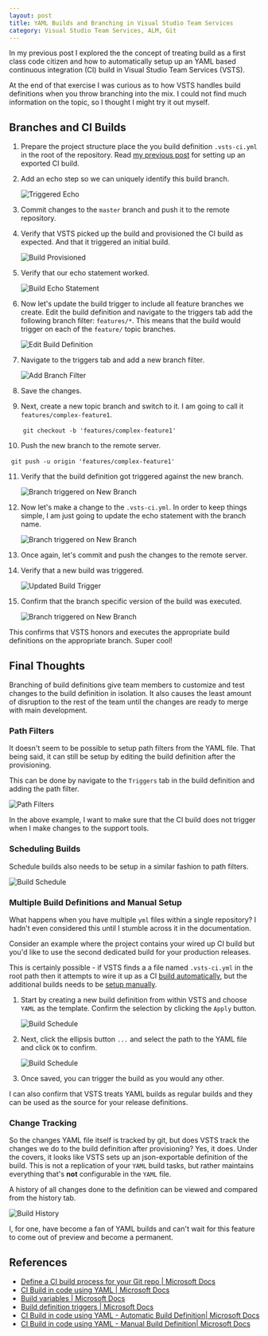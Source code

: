 ```yaml
---
layout: post
title: YAML Builds and Branching in Visual Studio Team Services
category: Visual Studio Team Services, ALM, Git
---
```


In my previous post I explored the the concept of treating build as a first class code citizen and how to automatically setup up an YAML based continuous integration (CI) build in Visual Studio Team Services (VSTS). 

At the end of that exercise I was curious as to how VSTS handles build definitions when you throw branching into the mix. I could not find much information on the topic, so I thought I might try it out myself.

## Branches and CI Builds

1. Prepare the project structure place the you build definition `.vsts-ci.yml` in the root of the repository. Read [my previous post](/2018/01/build-pipeline-as-code-yaml-based-ci-build-for-dynamics-365-solutions/) for setting up an exported CI build.

2. Add an echo step so we can uniquely identify this build branch.

    ![Triggered Echo](/images/posts/YamlBuildBranch/5_TriggeredEchoMaster.png)
<!--excerpt-->
3. Commit changes to the `master` branch and push it to the remote repository.

4. Verify that VSTS picked up the build and provisioned the CI build as expected. And that it triggered an initial build.

    ![Build Provisioned](/images/posts/YamlBuildBranch/10_BuildProvisioned.png)

5. Verify that our echo statement worked.

    ![Build Echo Statement](/images/posts/YamlBuildBranch/15_BuildEchoStatement.png)

6. Now let's update the build trigger to include all feature branches we create. Edit the build definition and navigate to the triggers tab add the following branch filter: `features/*`. This means that the build would trigger on each of the `feature/` topic branches.

    ![Edit Build Definition](/images/posts/YamlBuildBranch/20_EditBuildDefinition.png)

7. Navigate to the triggers tab and add a new branch filter.

    ![Add Branch Filter](/images/posts/YamlBuildBranch/30_AddBranchFilter.png)

8. Save the changes.

9. Next, create a new topic branch and switch to it. I am going to call it `features/complex-feature1`.

   ​	`git checkout -b 'features/complex-feature1'`

10. Push the new branch to the remote server.

  ​	`git push -u origin 'features/complex-feature1' `

11. Verify that the build definition got triggered against the new branch.

    ![Branch triggered on New Branch](/images/posts/YamlBuildBranch/40_BranchBuildTriggered.png)

12. Now let's make a change to the `.vsts-ci.yml`. In order to keep things simple, I am just going to update the echo statement with the branch name.

    ![Branch triggered on New Branch](/images/posts/YamlBuildBranch/50_UpdatedEcho.png)

13. Once again, let's commit and push the changes to the remote server.

14. Verify that a new build was triggered.

    ![Updated Build Trigger](/images/posts/YamlBuildBranch/60_UpdatedBuildTriggered.png)

15. Confirm that the branch specific version of the build was executed.

    ![Branch triggered on New Branch](/images/posts/YamlBuildBranch/70_BranchBuild.png)


This confirms that VSTS honors and executes the appropriate build definitions on the appropriate branch. Super cool!

## Final Thoughts

Branching of build definitions give team members to customize and test changes to the build definition in isolation. It also causes the least amount of disruption to the rest of the team until the changes are ready to merge with main development.

### Path Filters

It doesn't seem to be possible to setup path filters from the YAML file. That being said, it can still be setup by editing the build definition after the provisioning. 

This can be done by navigate to the `Triggers` tab in the build definition and adding the path filter.

![Path Filters](/images/posts/YamlBuildBranch/80_PathFilter.png)

In the above example, I want to make sure that the CI build does not trigger when I make changes to the support tools. 

### Scheduling Builds

Schedule builds also needs to be setup in a similar fashion to path filters. 

![Build Schedule](/images/posts/YamlBuildBranch/90_BuildSchedule.png)

### Multiple Build Definitions and Manual Setup

What happens when you have multiple `yml` files within a single repository? I hadn't even considered this until I stumble across it in the documentation. 

Consider an example where the project contains your wired up CI build but you'd like to use the second dedicated build for your production releases. 

This is certainly possible - if VSTS finds a a file named `.vsts-ci.yml` in the root path then it attempts to wire it up as a CI [build automatically](https://docs.microsoft.com/en-us/vsts/build-release/actions/build-yaml#automatically-create-a-yaml-build-definition), but the additional builds needs to be [setup manually](https://docs.microsoft.com/en-us/vsts/build-release/actions/build-yaml#manually-create-a-yaml-build-definition). 

1. Start by creating a new build definition from within VSTS and choose `YAML` as the template. Confirm the selection by clicking the `Apply` button.

   ![Build Schedule](/images/posts/YamlBuildBranch/100_NewBuildTemplate.png)

2. Next, click the ellipsis button `...` and select the path to the YAML file and click `OK` to confirm.

    ![Build Schedule](/images/posts/YamlBuildBranch/110_ProdBuild.png)

3. Once saved, you can trigger the build as you would any other.

I can also confirm that VSTS treats YAML builds as regular builds and they can be used as the source for your release definitions.

### Change Tracking

So the changes YAML file itself is tracked by git, but does VSTS track the changes we do to the build definition after provisioning? Yes, it does. Under the covers, it looks like VSTS sets up an json-exportable definition of the build. This is not a replication of your `YAML` build tasks, but rather maintains everything that's **not** configurable in the `YAML` file.

A history of all changes done to the definition can be viewed and compared from the history tab.

![Build History](/images/posts/YamlBuildBranch/120_BuildHistory.png)

I, for one, have become a fan of YAML builds and can't wait for this feature to come out of preview and become a permanent.

## References

- [Define a CI build process for your Git repo | Microsoft Docs](https://docs.microsoft.com/en-us/vsts/build-release/actions/ci-build-git)
- [CI Build in code using YAML | Microsoft Docs](https://docs.microsoft.com/en-us/vsts/build-release/actions/build-yaml)
- [Build variables | Microsoft Docs](https://docs.microsoft.com/en-gb/vsts/build-release/concepts/definitions/build/variables?tabs=batch)
- [Build definition triggers | Microsoft Docs](https://docs.microsoft.com/en-us/vsts/build-release/concepts/definitions/build/triggers)
- [CI Build in code using YAML - Automatic Build Definition| Microsoft Docs](https://docs.microsoft.com/en-us/vsts/build-release/actions/build-yaml#automatically-create-a-yaml-build-definition)
- [CI Build in code using YAML - Manual Build Definition| Microsoft Docs](https://docs.microsoft.com/en-us/vsts/build-release/actions/build-yaml#manually-create-a-yaml-build-definition)

